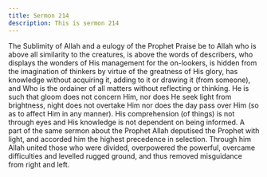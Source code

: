 ```yaml
---
title: Sermon 214
description: This is sermon 214
---
```


The Sublimity of Allah and a eulogy of the Prophet
Praise be to Allah who is above all similarity to the creatures, is above the words of
describers, who displays the wonders of His management for the on-lookers, is hidden from
the imagination of thinkers by virtue of the greatness of His glory, has knowledge without
acquiring it, adding to it or drawing it (from someone), and Who is the ordainer of all matters
without reflecting or thinking.
He is such that gloom does not concern Him, nor does He seek light from brightness, night
does not overtake Him nor does the day pass over Him (so as to affect Him in any manner).
His comprehension (of things) is not through eyes and His knowledge is not dependent on
being informed.
A part of the same sermon about the Prophet
Allah deputised the Prophet with light, and accorded him the highest precedence in selection.
Through him Allah united those who were divided, overpowered the powerful, overcame
difficulties and levelled rugged ground, and thus removed misguidance from right and left.